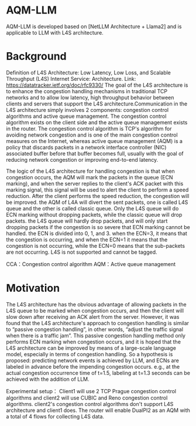 # AQM-LLM
AQM-LLM is developed based on [NetLLM Architecture + Llama2] and is applicable to LLM with L4S architecture.

# Background
Definition of L4S Architecture: Low Latency, Low Loss, and Scalable Throughput (L4S) Internet Service: Architecture. Link: https://datatracker.ietf.org/doc/rfc9330/
The goal of the L4S architecture is to enhance the congestion handling mechanisms in traditional TCP networks and to allow low latency, high throughput behavior between clients and servers that support the L4S architecture.Communication in the L4S architecture simply involves 2 components: congestion control algorithms and active queue management. The congestion control algorithm exists on the client side and the active queue management exists in the router. The congestion control algorithm is TCP's algorithm for avoiding network congestion and is one of the main congestion control measures on the Internet, whereas active queue management (AQM) is a policy that discards packets in a network interface controller (NIC) associated buffer before that buffer becomes full, usually with the goal of reducing network congestion or improving end-to-end latency.

The logic of the L4S architecture for handling congestion is that when congestion occurs, the AQM will mark the packets in the queue (ECN marking), and when the server replies to the client's ACK packet with this marking signal, this signal will be used to alert the client to perform a speed reduction. After the client performs the speed reduction, the congestion will be improved. the AQM of L4A will divert the sent packets, one is called L4S queue and the other is called classic queue. Only the L4S queue will do ECN marking without dropping packets, while the classic queue will drop packets. the L4S queue will hardly drop packets, and will only start dropping packets if the congestion is so severe that ECN marking cannot be handled. the ECN is divided into 0, 1, and 3. when the ECN=3, it means that the congestion is occurring, and when the ECN=1 it means that the congestion is not occurring, while the ECN=0 means that the sub-packets are not occurring. L4S is not supported and cannot be tagged.

CCA：Congestion control algorithm
AQM：Active queue management

# Motivation
The L4S architecture has the obvious advantage of allowing packets in the L4S queue to be marked when congestion occurs, and then the client will slow down after receiving an ACK alert from the server. However, it was found that the L4S architecture's approach to congestion handling is similar to “passive congestion handling”, in other words, “adjust the traffic signal when there is a traffic jam”. This passive congestion handling method only performs ECN marking when congestion occurs, and it is hoped that the L4S architecture can be improved by means of a large-scale language model, especially in terms of congestion handling. So a hypothesis is proposed: predicting network events is achieved by LLM, and ECNs are labeled in advance before the impending congestion occurs. e.g., at the actual congestion occurrence time of t=1.5, labeling at t=1.3 seconds can be achieved with the addition of LLM.

Experimental setup：
Client1 will use 2 TCP Prague congestion control algorithms and client2 will use CUBIC and Reno congestion control algorithms. client2's congestion control algorithms don't support L4S architecture and client1 does. The router will enable DualPI2 as an AQM with a total of 4 flows for collecting L4S data.
